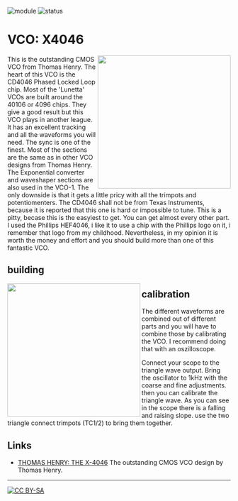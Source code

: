 ![module](https://img.shields.io/badge/module-VCO-yellow)
![status](https://img.shields.io/badge/status-work%20in%20progress-orange)

 # VCO: X4046
<a href="https://photos.app.goo.gl/NhE2TPGxzUfEHXZ19"><img align="right" src="https://spielhuus.github.io/elektrophon/images/4046-logo-tmb.jpg" height="300px"></img></a>
 This is the outstanding CMOS VCO from Thomas Henry. The heart of this VCO is the CD4046 Phased Locked Loop chip. 
Most of the 'Lunetta' VCOs are built around the 40106 or 4096 chips. They give a good result but this VCO plays in another league. It has an excellent tracking and all the 
waveforms you will need. The sync is one of the finest. Most of the sections are the same as in other VCO designs from Thomas Henry. The Exponential converter
and waveshaper sections are also used in the VCO-1. The only downside is that it gets a little pricy with all the trimpots and potentiomenters. The CD4046 shall not be from Texas Instruments, because it is reported that this one is hard or impossible to tune. This is a pitty, becase this is the easyiest to get. You can get almost every other part. I used the Phillips HEF4046, i like it to use a chip with the Phillips logo on it, i remember that logo from my childhood. Nevertheless, in my opinion it is worth 
the money and effort and you should build more than one of this fantastic VCO.

## building

<a href="https://spielhuus.github.io/elektrophon/images/4046-side.jpg"><img align="left" src="https://spielhuus.github.io/elektrophon/images/4046-side-tmb.jpg" height="300px"></img></a>


## calibration

The different waveforms are combined out of different parts and you will have to combine those by calibrating the VCO. I recommend doing that with an oszilloscope.

Connect your scope to the triangle wave output. Bring the oscillator to 1kHz with the coarse and fine adjustments. then you can calibrate the triangle wave. 
As you can see in the scope there is a falling and raising slope. use the two triangle connect trimpots (TC1/2) to bring them together.




 
 ## Links

* [THOMAS HENRY: THE X-4046](http://birthofasynth.com/Thomas_Henry/Pages/X-4046.html) The outstanding CMOS VCO design by Thomas Henry.


---
[![CC BY-SA](https://licensebuttons.net/l/by-sa/3.0/88x31.png)](https://creativecommons.org/licenses/by-sa/4.0/)


